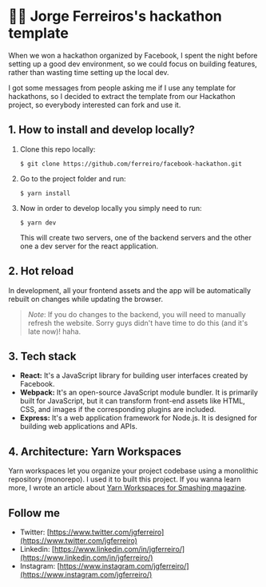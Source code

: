 #  👨‍🎤 Jorge Ferreiros's hackathon template

When we won a hackathon organized by Facebook, I spent the night before setting up a good dev environment, so we could focus on building features, rather than wasting time setting up the local dev.

I got some messages from people asking me if I use any template for hackathons, so I decided to extract the template from our Hackathon project, so everybody interested can fork and use it.

## 1. How to install and develop locally?

1. Clone this repo locally:

    ```$ git clone https://github.com/ferreiro/facebook-hackathon.git```

2. Go to the project folder and run:

    ```$ yarn install```

3. Now in order to develop locally you simply need to run:

    ```$ yarn dev```
    
   This will create two servers, one of the backend servers and the other one a dev server for the react application.

## 2. Hot reload

In development, all your frontend assets and the app will be automatically rebuilt on changes while updating the browser.

> *Note*: If you do changes to the backend, you will need to manually refresh the website. Sorry guys didn't have time to do this (and it's late now)! haha.

## 3. Tech stack

* **React:** It's a JavaScript library for building user interfaces created by Facebook.
* **Webpack:** It's an open-source JavaScript module bundler. It is primarily built for JavaScript, but it can transform front-end assets like HTML, CSS, and images if the corresponding plugins are included. 
* **Express:** It's a web application framework for Node.js. It is designed for building web applications and APIs.

## 4. Architecture: Yarn Workspaces

Yarn workspaces let you organize your project codebase using a monolithic repository (monorepo). I used it to built this project. If you wanna learn more, I wrote an article about [Yarn Workspaces for Smashing magazine](https://www.smashingmagazine.com/2019/07/yarn-workspaces-organize-project-codebase-pro/).

## Follow me

* Twitter: [https://www.twitter.com/jgferreiro](https://www.twitter.com/jgferreiro)
* Linkedin: [https://www.linkedin.com/in/jgferreiro/](https://www.linkedin.com/in/jgferreiro/)
* Instagram: [https://www.instagram.com/jgferreiro/](https://www.instagram.com/jgferreiro/)

